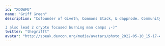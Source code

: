 ```yaml
---
id: "XDDWFU"
name: "Griff Green"
description: "Cofounder of Giveth, Commons Stack, & dappnode. Community manager for TheDAO, led the crisis response effort for TheDAO Hack and first Parity Multisig Hack from every angle, co-founder of the White Hat Group and led the creation of Token Engineering Commons. Advisor for PolygonID, PolygonHermez, brightID, Doingud, and steward for Gitcoin, ENS & Optimism.

I also lead 2 crypto focused burning man camps ;-)"
twitter: "thegrifft"
avatar: "http://speak.devcon.org/media/avatars/photo_2022-05-10_15-17-42_Hd7Z7Km.jpg"
---
```

